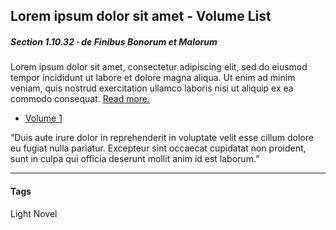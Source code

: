 ## Lorem ipsum dolor sit amet - Volume List

##### Section 1.10.32 · de Finibus Bonorum et Malorum

Lorem ipsum dolor sit amet, consectetur adipiscing elit, sed do eiusmod tempor incididunt ut labore et dolore magna aliqua. Ut enim ad minim veniam, quis nostrud exercitation ullamco laboris nisi ut aliquip ex ea commodo consequat. [Read more.](https://www.lipsum.com/)

- [Volume 1](./volume-1)

“Duis aute irure dolor in reprehenderit in voluptate velit esse cillum dolore eu fugiat nulla pariatur. Excepteur sint occaecat cupidatat non proident, sunt in culpa qui officia deserunt mollit anim id est laborum.”

---

#### Tags

Light Novel

